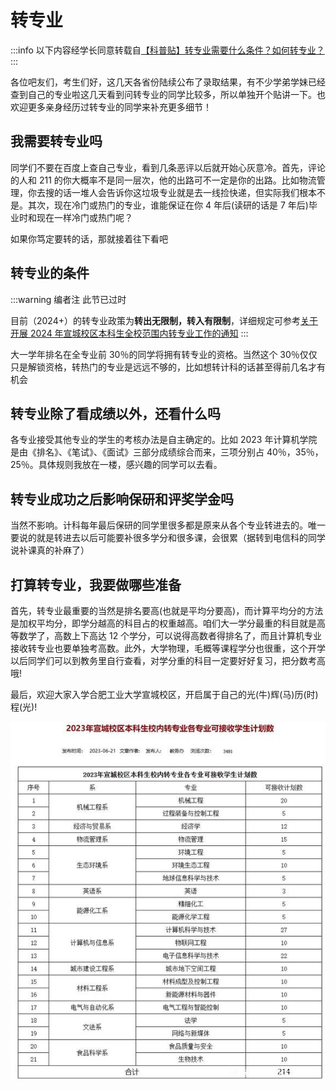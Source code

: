 # 转专业

:::info
以下内容经学长同意转载自[【科普贴】转专业需要什么条件？如何转专业？](https://tieba.baidu.com/p/8512145460?share=9105&fr=sharewise&see_lz=0&share_from=post&sfc=copy&client_type=2&client_version=12.44.1.0&st=1689990570&is_video=false&unique=95CF34A25ADA86EDEDF5DC4065213B2E)
:::

各位吧友们，考生们好，这几天各省份陆续公布了录取结果，有不少学弟学妹已经查到自己的专业啦这几天看到问转专业的同学比较多，所以单独开个贴讲一下。也欢迎更多亲身经历过转专业的同学来补充更多细节！

## 我需要转专业吗

同学们不要在百度上查自己专业，看到几条恶评以后就开始心灰意冷。首先，评论的人和 211 的你大概率不是同一层次，他的出路可不一定是你的出路。比如物流管理，你去搜的话一堆人会告诉你这垃圾专业就是去一线捡快递，但实际我们根本不是。其次，现在冷门或热门的专业，谁能保证在你 4 年后(读研的话是 7 年后)毕业时和现在一样冷门或热门呢？

如果你笃定要转的话，那就接着往下看吧

## 转专业的条件

:::warning 编者注
此节已过时

目前（2024+）的转专业政策为**转出无限制，转入有限制**，详细规定可参考[关于开展 2024 年宣城校区本科生全校范围内转专业工作的通知](https://xc.hfut.edu.cn/99/8b/c1955a39307/page.htm)
:::

大一学年排名在全专业前 30％的同学将拥有转专业的资格。当然这个 30％仅仅只是解锁资格，转热门的专业是远远不够的，比如想转计科的话甚至得前几名才有机会

## 转专业除了看成绩以外，还看什么吗

各专业接受其他专业的学生的考核办法是自主确定的。比如 2023 年计算机学院是由《排名》、《笔试》、《面试》三部分成绩综合而来，三项分别占 40％，35％，25％。具体规则我放在一楼，感兴趣的同学可以去看。

## 转专业成功之后影响保研和评奖学金吗

当然不影响。计科每年最后保研的同学里很多都是原来从各个专业转进去的。唯一要说的就是转进去以后可能要补很多学分和很多课，会很累（据转到电信科的同学说补课真的补麻了）

## 打算转专业，我要做哪些准备

首先，转专业最重要的当然是排名要高(也就是平均分要高)，而计算平均分的方法是加权平均分，即学分越高的科目占的权重越高。咱们大一学分最重的科目就是高等数学了，高数上下高达 12 个学分，可以说得高数者得排名了，而且计算机专业接收转专业也要单独考高数。此外，大学物理，毛概等课程学分也很重，这个开学以后同学们可以到教务里自行查看，对学分重的科目一定要好好复习，把分数考高哦!

最后，欢迎大家入学合肥工业大学宣城校区，开启属于自己的光(牛)辉(马)历(时)程(光)!

![23年各专业转专业接收人数](./media/image14.jpeg)
